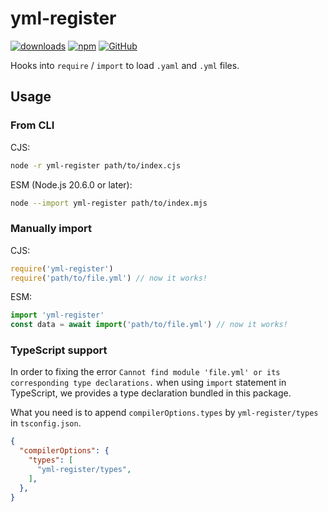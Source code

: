 # yml-register

[![downloads](https://img.shields.io/npm/dm/yml-register?style=flat-square)](https://www.npmjs.com/package/yml-register)
[![npm](https://img.shields.io/npm/v/yml-register?style=flat-square)](https://www.npmjs.com/package/yml-register)
[![GitHub](https://img.shields.io/github/license/shigma/yml-register?style=flat-square)](https://github.com/shigma/yml-register/blob/master/LICENSE)

Hooks into `require` / `import` to load `.yaml` and `.yml` files.

## Usage

### From CLI

CJS:

```sh
node -r yml-register path/to/index.cjs
```

ESM (Node.js 20.6.0 or later):

```sh
node --import yml-register path/to/index.mjs
```

### Manually import

CJS:

```js
require('yml-register')
require('path/to/file.yml') // now it works!
```

ESM:

```js
import 'yml-register'
const data = await import('path/to/file.yml') // now it works!
```

### TypeScript support

In order to fixing the error `Cannot find module 'file.yml' or its corresponding type declarations.` when using `import` statement in TypeScript, we provides a type declaration bundled in this package.

What you need is to append `compilerOptions.types` by `yml-register/types` in `tsconfig.json`.

```json
{
  "compilerOptions": {
    "types": [
      "yml-register/types",
    ],
  },
}
```
